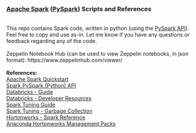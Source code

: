 <h3><a href="http://spark.apache.org/">Apache Spark</a> (<a href="http://spark.apache.org/docs/latest/api/python/index.html">PySpark</a>) Scripts and References</h3>
<br>This repo contains Spark code, written in python (using the <a href="http://spark.apache.org/docs/latest/api/python/index.html">PySpark API</a>). Feel free to copy and use as-in. Let me know if you have any questions or feedback regarding any of the code.
<br>
<br>Zeppelin Notebook Hub (can be used to view Zeppelin notebooks, in json format): https://www.zeppelinhub.com/viewer/
<br>
<br><b>References:</b>
<br><a href="http://spark.apache.org/docs/latest/quick-start.html">Apache Spark Quickstart</a>
<br><a href="http://spark.apache.org/docs/latest/api/python/index.html">Spark PySpark (Python) API</a>
<br><a href="https://docs.cloud.databricks.com/docs/latest/databricks_guide/index.html#00%20Welcome%20to%20Databricks.html">Databricks - Guide</a>
<br><a href="https://sparkhub.databricks.com/resources/">Databricks - Developer Resources</a>
<br><a href="https://spark.apache.org/docs/latest/tuning.html">Spark Tuning Guide</a>
<br><a href="https://databricks.com/blog/2015/05/28/tuning-java-garbage-collection-for-spark-applications.html">Spark Tuning - Garbage Collection</a>
<br><a href="http://docs.hortonworks.com/HDPDocuments/HDP2/HDP-2.5.3/bk_spark-component-guide/content/ch_introduction-spark.html">Hortonworks - Spark Reference</a>
<br><a href="https://www.continuum.io/blog/developer-blog/self-service-open-data-science-custom-anaconda-management-packs-hortonworks-hdp">Anaconda Hortonworks Management Packs</a>
<br>
